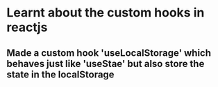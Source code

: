 
# Learnt about the custom hooks in reactjs
## Made a custom hook 'useLocalStorage' which behaves just like 'useStae' but also store the state in the localStorage 
